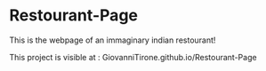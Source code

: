 # Restourant-Page

This is the webpage of an immaginary indian restourant!

This project is visible at : GiovanniTirone.github.io/Restourant-Page
